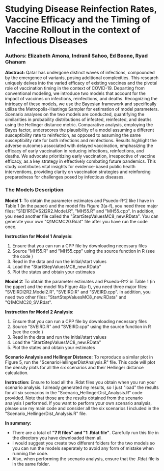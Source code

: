 # Studying Disease Reinfection Rates, Vaccine Efficacy and the Timing of Vaccine Rollout in the context of Infectious Diseases
### Authors: Elizabeth Amona, Indranil Sahoo, Ed Boone, Ryad Ghanam

**Abstract:**  Qatar has undergone distinct waves of infections, compounded by the emergence of variants, posing additional complexities. This research uniquely delves into the varied efficacy of existing vaccines and the pivotal role of vaccination timing in the context of COVID-19. Departing from conventional modeling, we introduce two models that account for the impact of vaccines on infections, reinfections, and deaths. Recognizing the intricacy of these models, we use the Bayesian framework and specifically utilize the Metropolis-Hastings Sampler for estimation of model parameters. Scenario analyses on the two models are conducted, quantifying the similarities in probability distributions of infected, reinfected, and deaths using the Hellinger distance metric. Comparative analysis, employing the Bayes factor, underscores the plausibility of a model assuming a different susceptibility rate to reinfection, as opposed to assuming the same susceptibility rate for both infections and reinfections. Results highlight the adverse outcomes associated with delayed vaccination, emphasizing the efficacy of early vaccination in reducing infections, reinfections, and deaths. We advocate prioritizing early vaccination, irrespective of vaccine efficacy, as a key strategy in effectively combating future pandemics. This study contributes vital insights for evidence-based public health interventions, providing clarity on vaccination strategies and reinforcing preparedness for challenges posed by infectious diseases.

### The Models Description 
**Model 1:** To obtain the parameter estimates and Psuedo-R^2 like I have in Table 1 (in the paper) and the model fits Figure 3(a-f), you need three major files: "S1EI1R1DVS2I2R2.Model.R", "MH55.R" and "MH55.cpp". In addition, you need another file called the "StartStepValuesMC8_new.RData". You can generate your own "Q1MCMC20.Rdat" file after you have run the code once.

**Instruction for Model 1 Analysis:**

   1. Ensure that you can run a CPP file by downloading necessary files
   2. Source "MH55.R" and "MH55.cpp" using the source function in R (see the code )
   3. Read in the data and run the initial/start values
   4. Load the "StartStepValuesMC8_new.RData" 
   5. Plot the states and obtain your estimates



**Model 2:** To obtain the parameter estimates and Psuedo-R^2 in Table 1 (in the paper) and the model fits Figure 4(a-f), you need three major files: "SVEIRDI2R2.Model2.R", "SVEIRD.R" and "SVEIRD.cpp". In addition, you need two other files: "StartStepValuesMC8_new.RData" and "Q1MCMC20_SV.Rdat". 

**Instruction for Model 2 Analysis:**

1.  Ensure that you can run a CPP file by downloading necessary files
2.  Source "SVEIRD.R" and "SVEIRD.cpp" using the source function in R (see the code )
3.  Read in the data and run the initial/start values
4.  Load the "StartStepValuesMC8_new.RData"
5.  Plot the states and obtain your estimates


**Scenario Analysis and Hellinger Distance:** To reproduce a similar plot in Figure 5, run the "ScenarioHellingerDistAnalysis.R" file. This code will plot the density plots for all the six scenarios and their Hellinger distance calculation.

**Instruction:** Ensure to load all the .Rdat files you obtain when you run your scenario analysis. I already generated my results, so I just "load" the results for all six scenarios in the "Scenario_HellingerDist_Analysis.R" code provided. Note that those are the results obtained from the scenario analysis I performed. If you want to perform your own scenario analysis, please use my main code and consider all the six scenarios I included in the "Scenario_HellingerDist_Analysis.R" file.

**In summary:**
- There are a total of **"7 R files" and "1 .Rdat file"**. Carefully run this file in the directory you have downloaded them all.
- I would suggest you create two different folders for the two models so you can run the models seperately to avoid any form of mistake when running the code.
- Also, when performing the scenario analysis, ensure that the .Rdat file is in the same folder. 


